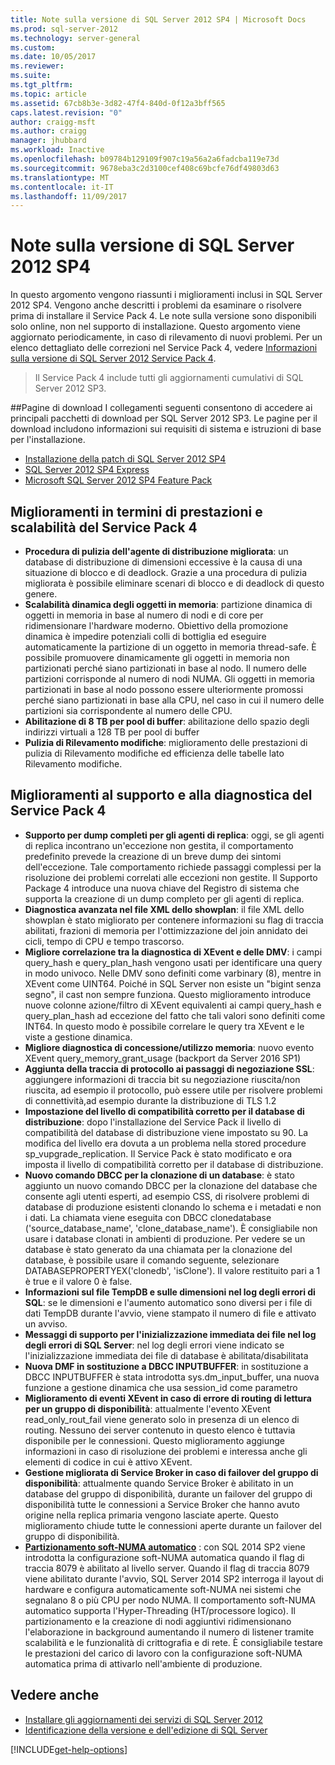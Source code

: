 ```yaml
---
title: Note sulla versione di SQL Server 2012 SP4 | Microsoft Docs
ms.prod: sql-server-2012
ms.technology: server-general
ms.custom: 
ms.date: 10/05/2017
ms.reviewer: 
ms.suite: 
ms.tgt_pltfrm: 
ms.topic: article
ms.assetid: 67cb8b3e-3d82-47f4-840d-0f12a3bff565
caps.latest.revision: "0"
author: craigg-msft
ms.author: craigg
manager: jhubbard
ms.workload: Inactive
ms.openlocfilehash: b09784b129109f907c19a56a2a6fadcba119e73d
ms.sourcegitcommit: 9678eba3c2d3100cef408c69bcfe76df49803d63
ms.translationtype: MT
ms.contentlocale: it-IT
ms.lasthandoff: 11/09/2017
---
```

# <a name="sql-server-2012-sp4-release-notes"></a>Note sulla versione di SQL Server 2012 SP4
In questo argomento vengono riassunti i miglioramenti inclusi in SQL Server 2012 SP4. Vengono anche descritti i problemi da esaminare o risolvere prima di installare il Service Pack 4. Le note sulla versione sono disponibili solo online, non nel supporto di installazione. Questo argomento viene aggiornato periodicamente, in caso di rilevamento di nuovi problemi. Per un elenco dettagliato delle correzioni nel Service Pack 4, vedere [Informazioni sulla versione di SQL Server 2012 Service Pack 4](https://go.microsoft.com/fwlink/?linkid=846937).  

> Il Service Pack 4 include tutti gli aggiornamenti cumulativi di SQL Server 2012 SP3.
  
##<a name="download-pages"></a>Pagine di download
I collegamenti seguenti consentono di accedere ai principali pacchetti di download per SQL Server 2012 SP3. Le pagine per il download includono informazioni sui requisiti di sistema e istruzioni di base per l'installazione.
- [Installazione della patch di SQL Server 2012 SP4](https://go.microsoft.com/fwlink/?linkid=846829)
- [SQL Server 2012 SP4 Express](https://go.microsoft.com/fwlink/?linkid=846905)
- [Microsoft SQL Server 2012 SP4 Feature Pack](https://go.microsoft.com/fwlink/?linkid=846907)

##  <a name="sp4-performance-and-scale-improvements"></a>Miglioramenti in termini di prestazioni e scalabilità del Service Pack 4

- **Procedura di pulizia dell'agente di distribuzione migliorata**: un database di distribuzione di dimensioni eccessive è la causa di una situazione di blocco e di deadlock. Grazie a una procedura di pulizia migliorata è possibile eliminare scenari di blocco e di deadlock di questo genere. 
- **Scalabilità dinamica degli oggetti in memoria**: partizione dinamica di oggetti in memoria in base al numero di nodi e di core per ridimensionare l'hardware moderno. Obiettivo della promozione dinamica è impedire potenziali colli di bottiglia ed eseguire automaticamente la partizione di un oggetto in memoria thread-safe. È possibile promuovere dinamicamente gli oggetti in memoria non partizionati perché siano partizionati in base al nodo. Il numero delle partizioni corrisponde al numero di nodi NUMA. Gli oggetti in memoria partizionati in base al nodo possono essere ulteriormente promossi perché siano partizionati in base alla CPU, nel caso in cui il numero delle partizioni sia corrispondente al numero delle CPU.
- **Abilitazione di 8 TB per pool di buffer**: abilitazione dello spazio degli indirizzi virtuali a 128 TB per pool di buffer
- **Pulizia di Rilevamento modifiche**: miglioramento delle prestazioni di pulizia di Rilevamento modifiche ed efficienza delle tabelle lato Rilevamento modifiche. 

## <a name="sp4-supportability-and-diagnostics-improvements"></a>Miglioramenti al supporto e alla diagnostica del Service Pack 4

- **Supporto per dump completi per gli agenti di replica**: oggi, se gli agenti di replica incontrano un'eccezione non gestita, il comportamento predefinito prevede la creazione di un breve dump dei sintomi dell'eccezione. Tale comportamento richiede passaggi complessi per la risoluzione dei problemi correlati alle eccezioni non gestite. Il Supporto Package 4 introduce una nuova chiave del Registro di sistema che supporta la creazione di un dump completo per gli agenti di replica.
- **Diagnostica avanzata nel file XML dello showplan**: il file XML dello showplan è stato migliorato per contenere informazioni su flag di traccia abilitati, frazioni di memoria per l'ottimizzazione del join annidato dei cicli, tempo di CPU e tempo trascorso. 
- **Migliore correlazione tra la diagnostica di XEvent e delle DMV**: i campi query_hash e query_plan_hash vengono usati per identificare una query in modo univoco. Nelle DMV sono definiti come varbinary (8), mentre in XEvent come UINT64. Poiché in SQL Server non esiste un "bigint senza segno", il cast non sempre funziona. Questo miglioramento introduce nuove colonne azione/filtro di XEvent equivalenti ai campi query_hash e query_plan_hash ad eccezione del fatto che tali valori sono definiti come INT64. In questo modo è possibile correlare le query tra XEvent e le viste a gestione dinamica. 
- **Migliore diagnostica di concessione/utilizzo memoria**: nuovo evento XEvent query_memory_grant_usage (backport da Server 2016 SP1)
- **Aggiunta della traccia di protocollo ai passaggi di negoziazione SSL**: aggiungere informazioni di traccia bit su negoziazione riuscita/non riuscita, ad esempio il protocollo, può essere utile per risolvere problemi di connettività,ad esempio durante la distribuzione di TLS 1.2
- **Impostazione del livello di compatibilità corretto per il database di distribuzione**: dopo l'installazione del Service Pack il livello di compatibilità del database di distribuzione viene impostato su 90. La modifica del livello era dovuta a un problema nella stored procedure sp_vupgrade_replication. Il Service Pack è stato modificato e ora imposta il livello di compatibilità corretto per il database di distribuzione. 
- **Nuovo comando DBCC per la clonazione di un database**: è stato aggiunto un nuovo comando DBCC per la clonazione del database che consente agli utenti esperti, ad esempio CSS, di risolvere problemi di database di produzione esistenti clonando lo schema e i metadati e non i dati. La chiamata viene eseguita con DBCC clonedatabase ('source_database_name', 'clone_database_name'). È consigliabile non usare i database clonati in ambienti di produzione. Per vedere se un database è stato generato da una chiamata per la clonazione del database, è possibile usare il comando seguente, selezionare DATABASEPROPERTYEX('clonedb', 'isClone'). Il valore restituito pari a 1 è true e il valore 0 è false. 
- **Informazioni sul file TempDB e sulle dimensioni nel log degli errori di SQL**: se le dimensioni e l'aumento automatico sono diversi per i file di dati TempDB durante l'avvio, viene stampato il numero di file e attivato un avviso.
- **Messaggi di supporto per l'inizializzazione immediata dei file nel log degli errori di SQL Server**: nel log degli errori viene indicato se l'inizializzazione immediata dei file di database è abilitata/disabilitata
- **Nuova DMF in sostituzione a DBCC INPUTBUFFER**: in sostituzione a DBCC INPUTBUFFER è stata introdotta sys.dm_input_buffer, una nuova funzione a gestione dinamica che usa session_id come parametro
- **Miglioramento di eventi XEvent in caso di errore di routing di lettura per un gruppo di disponibilità**: attualmente l'evento XEvent read_only_rout_fail viene generato solo in presenza di un elenco di routing. Nessuno dei server contenuto in questo elenco è tuttavia disponibile per le connessioni. Questo miglioramento aggiunge informazioni in caso di risoluzione dei problemi e interessa anche gli elementi di codice in cui è attivo XEvent. 
- **Gestione migliorata di Service Broker in caso di failover del gruppo di disponibilità**: attualmente quando Service Broker è abilitato in un database del gruppo di disponibilità, durante un failover del gruppo di disponibilità tutte le connessioni a Service Broker che hanno avuto origine nella replica primaria vengono lasciate aperte. Questo miglioramento chiude tutte le connessioni aperte durante un failover del gruppo di disponibilità.
- **[Partizionamento soft-NUMA automatico](https://msdn.microsoft.com/library/ms345357(SQL.120).aspx)** : con SQL 2014 SP2 viene introdotta la configurazione soft-NUMA automatica quando il flag di traccia 8079 è abilitato al livello server. Quando il flag di traccia 8079 viene abilitato durante l'avvio, SQL Server 2014 SP2 interroga il layout di hardware e configura automaticamente soft-NUMA nei sistemi che segnalano 8 o più CPU per nodo NUMA. Il comportamento soft-NUMA automatico supporta l'Hyper-Threading (HT/processore logico). Il partizionamento e la creazione di nodi aggiuntivi ridimensionano l'elaborazione in background aumentando il numero di listener tramite scalabilità e le funzionalità di crittografia e di rete. È consigliabile testare le prestazioni del carico di lavoro con la configurazione soft-NUMA automatica prima di attivarlo nell'ambiente di produzione.

## <a name="see-also"></a>Vedere anche
- [Installare gli aggiornamenti dei servizi di SQL Server 2012](https://msdn.microsoft.com/library/hh479746(v=sql.110).aspx)
- [Identificazione della versione e dell'edizione di SQL Server](https://support.microsoft.com/en-us/help/321185)

[!INCLUDE[get-help-options](../includes/paragraph-content/get-help-options.md)]
